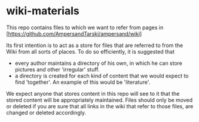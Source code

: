 # wiki-materials
This repo contains files to which we want to refer from pages in [https://github.com/AmpersandTarski/ampersand/wiki]

Its first intention is to act as a store for files that are referred to from the Wiki from all sorts of places.
To do so efficiently, it is suggested that
- every author maintains a directory of his own, in which he can store pictures and other 'irregular' stuff.
- a directory is created for each kind of content that we would expect to find 'together'. 
  An example of this would be 'literature'. 

We expect anyone that stores content in this repo will see to it that the stored content will be appropriately maintained. Files should only be moved or deleted if you are sure that all links in the wiki that refer to those files, are changed or deleted accordingly.